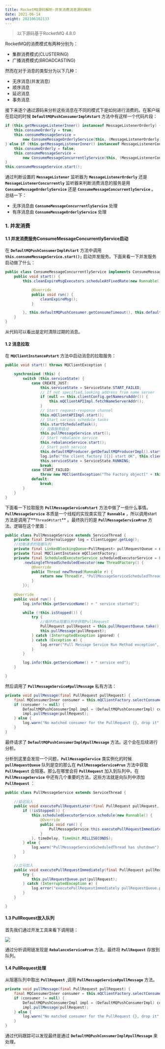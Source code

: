 ```yaml
---
title: RocketMQ源码解析-并发消费消息源码解析
date: 2021-06-14
weight: 202106102133
---
```


> 以下源码基于RocketMQ 4.8.0

RocketMQ的消费模式有两种分别为：

- 集群消费模式(CLUSTERING)
- 广播消费模式(BROADCASTING)

然而在对于消息的类型分为以下几种：

- 无序消息(并发消息)
- 顺序消息
- 延迟消息
- 事务消息

接下来逐个通过源码来分析这些消息在不同的模式下是如何进行消费的。在客户端在启动的时候 **`DefaultMQPushConsumerImpl#start`** 方法中有这样一个代码片段：

```java
if (this.getMessageListenerInner() instanceof MessageListenerOrderly) {
    this.consumeOrderly = true;
    this.consumeMessageService =
        new ConsumeMessageOrderlyService(this, (MessageListenerOrderly) this.getMessageListenerInner());
} else if (this.getMessageListenerInner() instanceof MessageListenerConcurrently) {
    this.consumeOrderly = false;
    this.consumeMessageService =
        new ConsumeMessageConcurrentlyService(this, (MessageListenerConcurrently) this.getMessageListenerInner());
}
this.consumeMessageService.start();
```

通过判断设置的 **`MessageListener`** 监听器为 **`MessageListenerOrderly`** 还是 **`MessageListenerConcurrently`** 监听器来判断消费消息的服务是用 **`ConsumeMessageOrderlyService`** 还是 **`ConsumeMessageConcurrentlyService`** 。总结一下：

- 无序消息由 **`ConsumeMessageConcurrentlyService`** 处理
- 有序消息由 **`ConsumeMessageOrderlyService`** 处理

### 1. 并发消费

#### 1.1 并发消费服务ConsumeMessageConcurrentlyService启动

在 **`DefaultMQPushConsumerImpl#start`** 方法中调用 **`this.consumeMessageService.start();`** 启动并发服务。下面来看一下并发服务启动做了什么：

```java
public class ConsumeMessageConcurrentlyService implements ConsumeMessageService {
    public void start() {
        this.cleanExpireMsgExecutors.scheduleAtFixedRate(new Runnable() {

            @Override
            public void run() {
                cleanExpireMsg();
            }

        }, this.defaultMQPushConsumer.getConsumeTimeout(), this.defaultMQPushConsumer.getConsumeTimeout(), TimeUnit.MINUTES);
    }
}
```

从代码可以看出是定时清除过期的消息。

#### 1.2 消息拉取

在 **`MQClientInstance#start`** 方法中启动消息的拉取服务：

```java
public void start() throws MQClientException {

    synchronized (this) {
        switch (this.serviceState) {
            case CREATE_JUST:
                this.serviceState = ServiceState.START_FAILED;
                // If not specified,looking address from name server
                if (null == this.clientConfig.getNamesrvAddr()) {
                    this.mQClientAPIImpl.fetchNameServerAddr();
                }
                // Start request-response channel
                this.mQClientAPIImpl.start();
                // Start various schedule tasks
                this.startScheduledTask();
                // 拉取服务启动
                this.pullMessageService.start();
                // Start rebalance service
                this.rebalanceService.start();
                // Start push service
                this.defaultMQProducer.getDefaultMQProducerImpl().start(false);
                log.info("the client factory [{}] start OK", this.clientId);
                this.serviceState = ServiceState.RUNNING;
                break;
            case START_FAILED:
                throw new MQClientException("The Factory object[" + this.getClientId() + "] has been created before, and failed.", null);
            default:
                break;
        }
    }
}
```

下面看一下拉取服务 **`PullMessageService#start`** 方法中做了一些什么事情。 **`PullMessageService`** 本质是一个线程的实现类实现了 **`Runnable`** ，所以调用start方法是调用了**`Thread#start`** 。最终执行的是 **`PullMessageService#run`** 方法。逻辑在这个里面：

```java
public class PullMessageService extends ServiceThread {
    private final InternalLogger log = ClientLogger.getLog();
    //拉取请求的阻塞队列
    private final LinkedBlockingQueue<PullRequest> pullRequestQueue = new LinkedBlockingQueue<PullRequest>();
    private final MQClientInstance mQClientFactory;
    private final ScheduledExecutorService scheduledExecutorService = Executors
        .newSingleThreadScheduledExecutor(new ThreadFactory() {
            @Override
            public Thread newThread(Runnable r) {
                return new Thread(r, "PullMessageServiceScheduledThread");
            }
        });
    
    @Override
    public void run() {
        log.info(this.getServiceName() + " service started");

        while (!this.isStopped()) {
            try {
                //循环的从阻塞队列中获取PullRequest
                PullRequest pullRequest = this.pullRequestQueue.take();
                this.pullMessage(pullRequest);
            } catch (InterruptedException ignored) {
            } catch (Exception e) {
                log.error("Pull Message Service Run Method exception", e);
            }
        }

        log.info(this.getServiceName() + " service end");
    }

}
```

 然后调用了 **`PullMessageService#pullMessage`** 私有方法：

```java
private void pullMessage(final PullRequest pullRequest) {
    final MQConsumerInner consumer = this.mQClientFactory.selectConsumer(pullRequest.getConsumerGroup());
    if (consumer != null) {
        DefaultMQPushConsumerImpl impl = (DefaultMQPushConsumerImpl) consumer;
        impl.pullMessage(pullRequest);
    } else {
        log.warn("No matched consumer for the PullRequest {}, drop it", pullRequest);
    }
}
```

最终请求了 **`DefaultMQPushConsumerImpl#pullMessage`** 方法。这个会在后续进行分析。

分析到这里会发现一个问题，**`PullMessageService`** 类实例化的时候 **`pullRequestQueue`** 队列是空的那么在 **`PullMessageService#run`** 方法中获取 **`PullRequest`** 会阻塞。那么在哪里会将 **`PullRequest`** 加入到队列中。在 **`PullMessageService`** 中还有几个重要的方法，这些方法就是向队列中添加 **`PullRequest`** ：

```java
public class PullMessageService extends ServiceThread {
    
    //延迟加入
	public void executePullRequestLater(final PullRequest pullRequest, final long timeDelay) {
        if (!isStopped()) {
            this.scheduledExecutorService.schedule(new Runnable() {
                @Override
                public void run() {
                    PullMessageService.this.executePullRequestImmediately(pullRequest);
                }
            }, timeDelay, TimeUnit.MILLISECONDS);
        } else {
            log.warn("PullMessageServiceScheduledThread has shutdown");
        }
    }

    //立马加入
    public void executePullRequestImmediately(final PullRequest pullRequest) {
        try {
            this.pullRequestQueue.put(pullRequest);
        } catch (InterruptedException e) {
            log.error("executePullRequestImmediately pullRequestQueue.put", e);
        }
    }

}
```

####  1.3 PullRequest放入队列

首先我们通过开发工具来看下调用链：

![](https://github.com/mxsm/picture/blob/main/rocketmq/putPullRequest.png?raw=true)

通过分析调用链发现是 **`RebalanceService#run`** 方法。最终将 **`PullRequest`** 存放到队列。

#### 1.4 PullRequest处理

从阻塞队列中取出 **`PullRequest`** ,调用 **`PullMessageService#pullMessage`** 方法。

```java
private void pullMessage(final PullRequest pullRequest) {
    final MQConsumerInner consumer = this.mQClientFactory.selectConsumer(pullRequest.getConsumerGroup());
    if (consumer != null) {
        DefaultMQPushConsumerImpl impl = (DefaultMQPushConsumerImpl) consumer;
        impl.pullMessage(pullRequest);
    } else {
        log.warn("No matched consumer for the PullRequest {}, drop it", pullRequest);
    }
}
```

 通过代码跟踪可以发现最终是通过 **`DefaultMQPushConsumerImpl#pullMessage`** 来处理。

